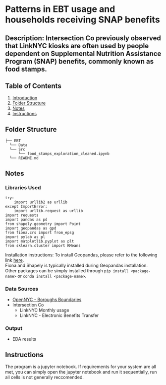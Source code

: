 # Patterns in EBT usage and households receiving SNAP benefits 
## Description: Intersection Co previously observed that LinkNYC kiosks are often used by people dependent on Supplemental Nutrition Assistance Program (SNAP) benefits, commonly known as food stamps.

## Table of Contents
1. [Introduction](README.md#Problem)
1. [Folder Structure](README.md#Folder_Structure)
1. [Notes](README.md#Notes)
1. [Instructions](README.md#Instructions)

## Folder Structure
```
├── EBT
  └── Data
  └── Src
      └── food_stamps_exploration_cleaned.ipynb
  └── README.md
```
## Notes
### Libraries Used
```
try:
    import urllib2 as urllib
except ImportError:
    import urllib.request as urllib
import requests 
import pandas as pd
from shapely.geometry import Point
import geopandas as gpd
from fiona.crs import from_epsg
import pylab as pl
import matplotlib.pyplot as plt
from sklearn.cluster import KMeans
```
Installation instructions:
To install Geopandas, please refer to the following link [here](http://geopandas.org/install.html "Geopandas Installation Guide").  
Fiona and Shapely is typically installed during Geopandas installation.  
Other packages can be simply installed through `pip install <package-name>` or `conda install <package-name>`.

### Data Sources
- [OpenNYC - Boroughs Boundaries](https://data.cityofnewyork.us/Housing-Development/Public-Use-Microdata-Areas-PUMA-/cwiz-gcty)
- Intersection Co
  - LinkNYC Monthly usage
  - LinkNYC - Electronic Benefits Transfer

### Output
- EDA results

## Instructions
The program is a jupyter notebook. If requirements for your system are all met, you can simply open the jupyter notebook and run it sequentially, run all cells is not generally reccomended.  